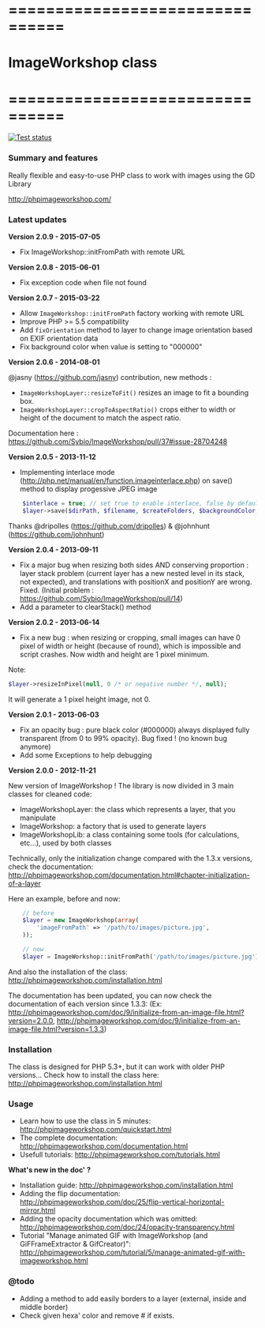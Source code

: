 # ================================
# ImageWorkshop class
# ================================

[![Test status](https://secure.travis-ci.org/Sybio/ImageWorkshop.png)](https://travis-ci.org/Sybio/ImageWorkshop)

### Summary and features
Really flexible and easy-to-use PHP class to work with images using the GD Library

http://phpimageworkshop.com/

### Latest updates

**Version 2.0.9 - 2015-07-05**

- Fix ImageWorkshop::initFromPath with remote URL

**Version 2.0.8 - 2015-06-01**

- Fix exception code when file not found

**Version 2.0.7 - 2015-03-22**

- Allow `ImageWorkshop::initFromPath` factory working with remote URL
- Improve PHP >= 5.5 compatibility
- Add `fixOrientation` method to layer to change image orientation based on EXIF orientation data
- Fix background color when value is setting to "000000"

**Version 2.0.6 - 2014-08-01**

@jasny (https://github.com/jasny) contribution, new methods :

* `ImageWorkshopLayer::resizeToFit()` resizes an image to fit a bounding box.
* `ImageWorkshopLayer::cropToAspectRatio()` crops either to width or height of the document to match the aspect ratio.

Documentation here : https://github.com/Sybio/ImageWorkshop/pull/37#issue-28704248

**Version 2.0.5 - 2013-11-12**

- Implementing interlace mode (http://php.net/manual/en/function.imageinterlace.php) on save() method to display progessive JPEG image

```php
    $interlace = true; // set true to enable interlace, false by default
    $layer->save($dirPath, $filename, $createFolders, $backgroundColor, $imageQuality, $interlace);
```

Thanks @dripolles (https://github.com/dripolles) & @johnhunt (https://github.com/johnhunt)

**Version 2.0.4 - 2013-09-11**

- Fix a major bug when resizing both sides AND conserving proportion : layer stack problem (current layer has a new 
nested level in its stack, not expected), and translations with positionX and positionY are wrong.
Fixed.
(Initial problem : https://github.com/Sybio/ImageWorkshop/pull/14)
- Add a parameter to clearStack() method

**Version 2.0.2 - 2013-06-14**

- Fix a new bug : when resizing or cropping, small images can have 0 pixel of width or height (because of round), which
is impossible and script crashes. Now width and height are 1 pixel minimum.

Note: 

```php
$layer->resizeInPixel(null, 0 /* or negative number */, null);
```

It will generate a 1 pixel height image, not 0.

**Version 2.0.1 - 2013-06-03**

- Fix an opacity bug : pure black color (#000000) always displayed fully transparent (from 0 to 99% opacity). Bug fixed ! (no known bug anymore)
- Add some Exceptions to help debugging

**Version 2.0.0 - 2012-11-21**

New version of ImageWorkshop ! The library is now divided in 3 main classes for cleaned code:
- ImageWorkshopLayer: the class which represents a layer, that you manipulate
- ImageWorkshop: a factory that is used to generate layers
- ImageWorkshopLib: a class containing some tools (for calculations, etc...), used by both classes

Technically, only the initialization change compared with the 1.3.x versions, check the documentation:
http://phpimageworkshop.com/documentation.html#chapter-initialization-of-a-layer

Here an example, before and now:
```php
    // before
    $layer = new ImageWorkshop(array(
        'imageFromPath' => '/path/to/images/picture.jpg',
    ));
```

```php
    // now
    $layer = ImageWorkshop::initFromPath('/path/to/images/picture.jpg');
```

And also the installation of the class: http://phpimageworkshop.com/installation.html

The documentation has been updated, you can now check the documentation of each version since 1.3.3:
(Ex: http://phpimageworkshop.com/doc/9/initialize-from-an-image-file.html?version=2.0.0, http://phpimageworkshop.com/doc/9/initialize-from-an-image-file.html?version=1.3.3)

### Installation

The class is designed for PHP 5.3+, but it can work with older PHP versions... Check how to install the class here: http://phpimageworkshop.com/installation.html

### Usage

- Learn how to use the class in 5 minutes: http://phpimageworkshop.com/quickstart.html
- The complete documentation: http://phpimageworkshop.com/documentation.html
- Usefull tutorials: http://phpimageworkshop.com/tutorials.html

**What's new in the doc' ?**

- Installation guide: http://phpimageworkshop.com/installation.html
- Adding the flip documentation: http://phpimageworkshop.com/doc/25/flip-vertical-horizontal-mirror.html
- Adding the opacity documentation which was omitted: http://phpimageworkshop.com/doc/24/opacity-transparency.html
- Tutorial "Manage animated GIF with ImageWorkshop (and GiFFrameExtractor & GifCreator)": http://phpimageworkshop.com/tutorial/5/manage-animated-gif-with-imageworkshop.html

### @todo
- Adding a method to add easily borders to a layer (external, inside and middle border)
- Check given hexa' color and remove # if exists.
